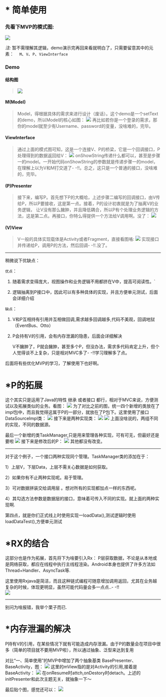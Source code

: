 # * 简单使用
### 先看下MVP的模式图:
![](pic/mvp_model.png)

_注:_ 暂不需理解其逻辑，demo演示完再回来看就明白了，只需要留意其中的元素：
`  M`、`V`、`P`、`ViewInterface`
### Demo 
#### 结构图
>![](pic/mvp_demo.png) 
#### M(Model)
 >Model，得根据具体的需求来进行设计（废话）。这个demo是一个setText的demo，所以Model的核心如图：
  ![](pic/mvp_m.png) 
  再比如若你是一个登录的需求，那你的model就至少有Username、password的变量，没啥难的，完毕。
#### ViewInterface
>通过上面的模式图可知，这是一个连接V、P的桥梁，它是一个回调接口，P处理得到的数据返回给V：
  ![](pic/mvp_viewInterface.png) 
  onShowString传递什么都可以，甚至是步骤一的model。一开始代码onShowString的参数就是传递步骤一的model，在理解上以为V和M打交道了- -!!。总之，这只是一个普通的接口，没啥难的，完毕。
#### (P)Presenter
>接下来，编写P。首先想下P的大概哈，上述步骤二编写的回调接口，由V传给P，所以P要接收，这是第一点。接着，P的设计初衷就是为了抽离V的业务逻辑，
让V没有那么臃肿，并且降低耦合，所以P有个处理业务逻辑的方法，这是第二点。再接口，你特么得提供一个方法给V调用啊。没了：
  ![](pic/mvp_p.png) 
#### (V)View
> V一般的具体实现载体是Activity或者Fragment，直接看图咯:
![](pic/mvp_v.png) 
实现接口并传递给P，调用P的方法，然后回调- -!!.没了。

****
 稍微说下优缺点：

 `优点`：
1) 随着需求变得庞大，视图操作和业务逻辑不用都挤在V中，提高可阅读性。`

2) 逻辑抽离到P接口中，因此可以有多种具体的实现，并且方便单元测试，后面会详细介绍

`缺点`：
1) V和P互相持有引用并互相做回调,需求越多回调越多,代码不美观，回调地狱（EventBus、Otto）
2) P会持有V的引用，会有内存泄漏的隐患，后面会详细解决

   V不臃肿了，P就会臃肿，甚至多个P，但没办法，需求多代码肯定上升，但个人觉得谈不上复杂，只是相对MVC多了- -!!学习理解多了点。

后面将有些优化MVP的学习，了解使用下也好啊。

# *P的拓展
这个其实只是运用了Java的特性 继承 或者接口 都行，相对于MVC来说，方便测试以及拓展类似的业务。看图：
![](pic/mvp_p_expand_list.png) 
为了对比之前的图，统一四个新增的类放在了impl包中，而且我觉得这属于P的一部分，就放在了P包下。这里使用了接口DataSourceImpl类：
![](pic/mvp_p_expand_DataSourceImpl.png) 
接下来是两种实现类：
![](pic/mvp_p_expand_1.png) 
![](pic/mvp_p_expand_2.png) 
上面没啥说的，两组不同的实现，不同的数据源。

最后一个新增的类TaskManager,只是用来管理各种实现，可有可无，但最好还是要啦
![](pic/mvp_p_taskmanager.png) 
接下来是修改后的P：
![](pic/mvp_p_expand.png) 
其他都没有改变。

****

对于这个例子，一个接口两种实现同个管理。TaskManager类的添加在于：

1）上层V，下层Data，上层不需关心数据是如何获取。

2）如果你有不止两种实现呢。易于管理。

3）可对数据拼装交给调用层 。想对所有的实现都加点一样的东西呢。

4）其勾选方法参数是数据层的接口，意味着可传入不同的实现。就上面的两种实现啊.

 第四点，就是你们正式线上时使用实现一loadData(),测试逻辑时使用loadDataTest(),方便单元测试
 
#  *RX的结合
 这部分也是作为拓展，首先将下为啥要引入Rx：
    P层获取数据，不论是从本地或是网络获取，都应在线程中执行主线程渲染。Android本身也提供了许多方法如Thread+Handler、AsyncTask等.

   这里使用Rxjava是简洁，而且这种链式编程可随意增加调用返回，尤其在业务越复杂的时候，体现更明显，虽然可能代码量会多一点点..- -!!   
   ![](pic/mvp_rx.png) 
****

别问为啥报错，我举个栗子而已.
#  *内存泄漏的解决
P持有V的引用，在某些情况下就有可能造成内存泄漏。由于P的数量会在项目中很多（简单的项目就不要用MVP啦），所以通过抽象、泛型来达到复用

对比“一、简单使用”的MVP中增加了两个抽象基类 BasePresenter、BaseActivity，图：
 ![](pic/mvp_basePresenter.png) 
 这里的mView指的是对Activity的引用,接着是BaseActivity：
![](pic/mvp_baseActivity.png) 
在onResume时attch,onDestory时detach。上述的initPresenter和此次主题无关，就抽象一下～


最后贴个图，感觉还可以：
   ![](pic/mvp_use.png) 
